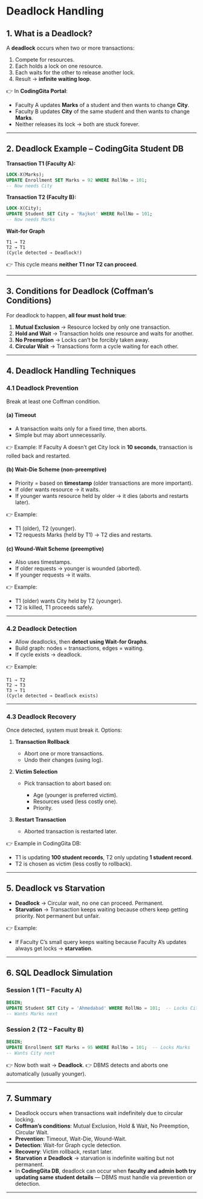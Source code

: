 # Deadlock Handling

## 1. What is a Deadlock?

A **deadlock** occurs when two or more transactions:

1. Compete for resources.
2. Each holds a lock on one resource.
3. Each waits for the other to release another lock.
4. Result → **infinite waiting loop**.

👉 In **CodingGita Portal**:

* Faculty A updates **Marks** of a student and then wants to change **City**.
* Faculty B updates **City** of the same student and then wants to change **Marks**.
* Neither releases its lock → both are stuck forever.

---

## 2. Deadlock Example – CodingGita Student DB

**Transaction T1 (Faculty A):**

```sql
LOCK-X(Marks);  
UPDATE Enrollment SET Marks = 92 WHERE RollNo = 101;  
-- Now needs City
```

**Transaction T2 (Faculty B):**

```sql
LOCK-X(City);  
UPDATE Student SET City = 'Rajkot' WHERE RollNo = 101;  
-- Now needs Marks
```

**Wait-for Graph**

```
T1 → T2  
T2 → T1  
(Cycle detected → Deadlock!)
```

👉 This cycle means **neither T1 nor T2 can proceed**.

---

## 3. Conditions for Deadlock (Coffman’s Conditions)

For deadlock to happen, **all four must hold true**:

1. **Mutual Exclusion** → Resource locked by only one transaction.
2. **Hold and Wait** → Transaction holds one resource and waits for another.
3. **No Preemption** → Locks can’t be forcibly taken away.
4. **Circular Wait** → Transactions form a cycle waiting for each other.

---

## 4. Deadlock Handling Techniques

### 4.1 Deadlock Prevention

Break at least one Coffman condition.

#### (a) Timeout

* A transaction waits only for a fixed time, then aborts.
* Simple but may abort unnecessarily.

👉 Example: If Faculty A doesn’t get City lock in **10 seconds**, transaction is rolled back and restarted.

#### (b) Wait-Die Scheme (non-preemptive)

* Priority = based on **timestamp** (older transactions are more important).
* If older wants resource → it waits.
* If younger wants resource held by older → it dies (aborts and restarts later).

👉 Example:

* T1 (older), T2 (younger).
* T2 requests Marks (held by T1) → T2 dies and restarts.

#### (c) Wound-Wait Scheme (preemptive)

* Also uses timestamps.
* If older requests → younger is wounded (aborted).
* If younger requests → it waits.

👉 Example:

* T1 (older) wants City held by T2 (younger).
* T2 is killed, T1 proceeds safely.

---

### 4.2 Deadlock Detection

* Allow deadlocks, then **detect using Wait-for Graphs**.
* Build graph: nodes = transactions, edges = waiting.
* If cycle exists → deadlock.

👉 Example:

```
T1 → T2  
T2 → T3  
T3 → T1  
(Cycle detected → Deadlock exists)
```

---

### 4.3 Deadlock Recovery

Once detected, system must break it. Options:

1. **Transaction Rollback**

   * Abort one or more transactions.
   * Undo their changes (using log).

2. **Victim Selection**

   * Pick transaction to abort based on:

     * Age (younger is preferred victim).
     * Resources used (less costly one).
     * Priority.

3. **Restart Transaction**

   * Aborted transaction is restarted later.

👉 Example in CodingGita DB:

* T1 is updating **100 student records**, T2 only updating **1 student record**.
* T2 is chosen as victim (less costly to rollback).

---

## 5. Deadlock vs Starvation

* **Deadlock** → Circular wait, no one can proceed. Permanent.
* **Starvation** → Transaction keeps waiting because others keep getting priority. Not permanent but unfair.

👉 Example:

* If Faculty C’s small query keeps waiting because Faculty A’s updates always get locks → **starvation**.

---

## 6. SQL Deadlock Simulation

### Session 1 (T1 – Faculty A)

```sql
BEGIN;
UPDATE Student SET City = 'Ahmedabad' WHERE RollNo = 101;  -- Locks City
-- Wants Marks next
```

### Session 2 (T2 – Faculty B)

```sql
BEGIN;
UPDATE Enrollment SET Marks = 95 WHERE RollNo = 101;  -- Locks Marks
-- Wants City next
```

👉 Now both wait → **Deadlock**.
👉 DBMS detects and aborts one automatically (usually younger).

---

## 7. Summary

* Deadlock occurs when transactions wait indefinitely due to circular locking.
* **Coffman’s conditions**: Mutual Exclusion, Hold & Wait, No Preemption, Circular Wait.
* **Prevention**: Timeout, Wait-Die, Wound-Wait.
* **Detection**: Wait-for Graph cycle detection.
* **Recovery**: Victim rollback, restart later.
* **Starvation ≠ Deadlock** → starvation is indefinite waiting but not permanent.
* In **CodingGita DB**, deadlock can occur when **faculty and admin both try updating same student details** — DBMS must handle via prevention or detection.

---
